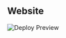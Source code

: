 ## Website

![Deploy Preview](https://github.com/rickiesmooth/website-new/workflows/Deploy%20Preview/badge.svg)
